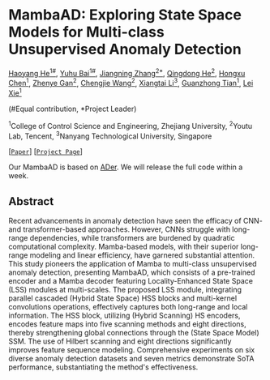 # MambaAD: Exploring State Space Models for Multi-class Unsupervised Anomaly Detection

[Haoyang He<sup>1#</sup>](https://scholar.google.com/citations?hl=zh-CN&user=8NfQv1sAAAAJ),
[Yuhu Bai<sup>1#</sup>](https://scholar.google.com/citations?hl=zh-CN&user=ucCvgooAAAAJ),
[Jiangning Zhang<sup>2*</sup>](https://zhangzjn.github.io),
[Qingdong He<sup>2</sup>](https://scholar.google.com/citations?hl=zh-CN&user=gUJWww0AAAAJ),
[Hongxu Chen<sup>1</sup>](https://scholar.google.com/citations?hl=zh-CN&user=uFT3YfMAAAAJ),
[Zhenye Gan<sup>2</sup>](https://scholar.google.com/citations?user=fa4NkScAAAAJ&hl=zh-CN),
[Chengjie Wang<sup>2</sup>](https://scholar.google.com/citations?hl=zh-CN&user=fqte5H4AAAAJ),
[Xiangtai Li<sup>3</sup>](https://lxtgh.github.io/),
[Guanzhong Tian<sup>1</sup>](https://scholar.google.com/citations?hl=zh-CN&user=0q-7PI4AAAAJ),
[Lei Xie<sup>1</sup>](https://scholar.google.com/citations?hl=zh-CN&user=7ZZ_-m0AAAAJ)

(#Equal contribution, *Project Leader)

<sup>1</sup>College of Control Science and Engineering, Zhejiang University, 
<sup>2</sup>Youtu Lab, Tencent,
<sup>3</sup>Nanyang Technological University, Singapore

[[`Paper`]()] 
[[`Project Page`](https://lewandofskee.github.io/projects/MambaAD/)]

Our MambaAD is based on [ADer](https://github.com/zhangzjn/ADer). We will release the full code within a week.

## Abstract
Recent advancements in anomaly detection have seen the efficacy of CNN- and transformer-based approaches. However, CNNs struggle with long-range dependencies, while transformers are burdened by quadratic computational complexity. Mamba-based models, with their superior long-range modeling and linear efficiency, have garnered substantial attention. This study pioneers the application of Mamba to multi-class unsupervised anomaly detection, presenting MambaAD, which consists of a pre-trained encoder and a Mamba decoder featuring Locality-Enhanced State Space (LSS) modules at multi-scales. The proposed LSS module, integrating parallel cascaded (Hybrid State Space) HSS blocks and multi-kernel convolutions operations, effectively captures both long-range and local information. The HSS block, utilizing (Hybrid Scanning) HS encoders, encodes feature maps into five scanning methods and eight directions, thereby strengthening global connections through the (State Space Model) SSM. The use of Hilbert scanning and eight directions significantly improves feature sequence modeling. Comprehensive experiments on six diverse anomaly detection datasets and seven metrics demonstrate SoTA performance, substantiating the method's effectiveness.
